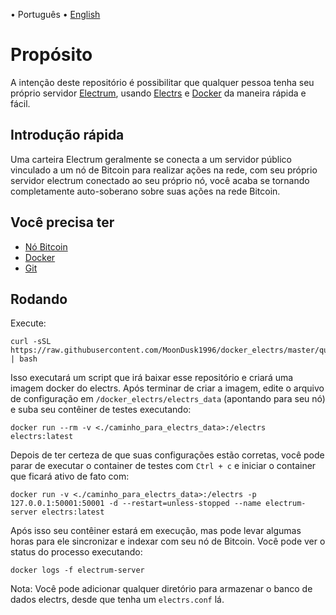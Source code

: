 <p align="left">
<span> • </span>
    <span>
        Português
    </span>
    <span> • </span>
    <a href="README_en.md">
        English
    </a>
</p>

# Propósito
A intenção deste repositório é possibilitar que qualquer pessoa tenha seu próprio servidor [Electrum](https://github.com/spesmilo/electrum), usando [Electrs](https://github.com/romanz/electrs ) e [Docker](https://www.docker.com/) da maneira rápida e fácil.

## Introdução rápida
Uma carteira Electrum geralmente se conecta a um servidor público vinculado a um nó de Bitcoin para realizar ações na rede, com seu próprio servidor electrum conectado ao seu próprio nó, você acaba se tornando completamente auto-soberano sobre suas ações na rede Bitcoin.

## Você precisa ter
- [Nó Bitcoin](https://github.com/bitcoin/bitcoin)
- [Docker](https://www.docker.com/)
- [Git](https://git-scm.com/)

## Rodando
Execute:
```
curl -sSL https://raw.githubusercontent.com/MoonDusk1996/docker_electrs/master/quick_start.sh | bash
```

Isso executará um script que irá baixar esse repositório e criará uma imagem docker do electrs. Após terminar de criar a imagem, edite o arquivo de configuração em `/docker_electrs/electrs_data` (apontando para seu nó) e suba seu contêiner de testes executando:

```
docker run --rm -v <./caminho_para_electrs_data>:/electrs electrs:latest
```

Depois de ter certeza de que suas configurações estão corretas, você pode parar de executar o container de testes com `Ctrl + c` e iniciar o container que ficará ativo de fato com:

```
docker run -v <./caminho_para_electrs_data>:/electrs -p 127.0.0.1:50001:50001 -d --restart=unless-stopped --name electrum-server electrs:latest
```
Após isso seu contêiner estará em execução, mas pode levar algumas horas para ele sincronizar e indexar com seu nó de Bitcoin. Você pode ver o status do processo executando:

```
docker logs -f electrum-server
```

Nota: Você pode adicionar qualquer diretório para armazenar o banco de dados electrs, desde que tenha um `electrs.conf` lá.

